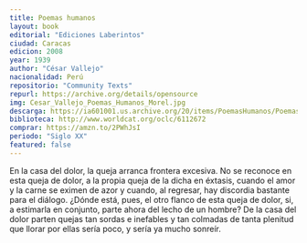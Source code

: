 ```yaml
---
title: Poemas humanos
layout: book
editorial: "Ediciones Laberintos"
ciudad: Caracas
edicion: 2008
year: 1939
author: "César Vallejo"
nacionalidad: Perú
repositorio: "Community Texts"
repurl: https://archive.org/details/opensource
img: Cesar_Vallejo_Poemas_Humanos_Morel.jpg
descarga: https://ia601001.us.archive.org/20/items/PoemasHumanos/Poemas-Humanos.pdf
biblioteca: http://www.worldcat.org/oclc/6112672
comprar: https://amzn.to/2PWhJsI
periodo: "Siglo XX"
featured: false
---
```

 

  En la casa del dolor, la queja arranca frontera excesiva. No se reconoce en esta queja de dolor, a la propia queja de la dicha en éxtasis, cuando el amor y la carne se eximen de azor y cuando, al regresar, hay discordia bastante para el diálogo.
  ¿Dónde está, pues, el otro flanco de esta queja de dolor, si, a estimarla en conjunto, parte ahora del lecho de un hombre?
  De la casa del dolor parten quejas tan sordas e inefables y tan colmadas de tanta plenitud que llorar por ellas sería poco, y sería ya mucho sonreír.
